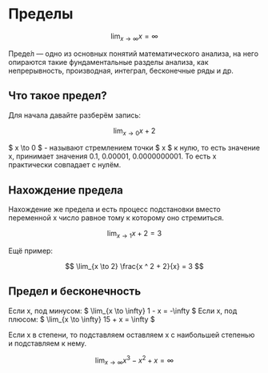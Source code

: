 # Пределы

$$ \lim_{x \to \infty} x = \infty $$

Преде́л — одно из основных понятий математического анализа, на него опираются такие фундаментальные разделы анализа, как
непрерывность, производная, интеграл, бесконечные ряды и др.

## Что такое предел?

Для начала давайте разберём запись:

$$ \lim_{x \to 0} x + 2 $$

$ x \to 0 $ - называют стремлением точки $ x $ к нулю, то есть значение x, принимает значения 0.1, 0.00001, 0.0000000001.
То есть x практически совпадает c нулём.

## Нахождение предела

Нахождение же предела и есть процесс подстановки вместо переменной x число равное тому к которому оно стремиться.

$$ \lim_{x \to 1} x + 2  = 3 $$

Ещё пример:

$$ \lim_{x \to 2} \frac{x ^ 2 + 2}{x}  = 3 $$

## Предел и бесконечность

Если x, под минусом: $ \lim_{x \to \infty} 1 - x = -\infty $
Если x, под плюсом: $ \lim_{x \to \infty} 15 + x = \infty $

Если x в степени, то подставляем оставляем x с наибольшей степенью и подставляем к нему.

$$ \lim_{x \to \infty} x ^ 3 - x ^ 2 + x = \infty $$
